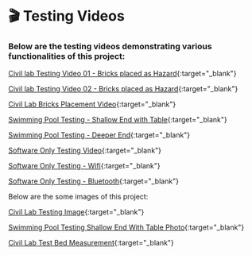 # 🎬 Testing Videos

### Below are the testing videos demonstrating various functionalities of this project:

[Civil lab Testing Video 01 - Bricks placed as Hazard](https://1024terabox.com/s/1FbWLkuYTeSYl0v6Xf3cmOQ){:target="_blank"}

[Civil lab Testing Video 02 - Bricks placed as Hazard](https://1024terabox.com/s/1UHk9O8M8V-EQmi9-H-fhQQ){:target="_blank"}

[Civil Lab Bricks Placement Video](https://github.com/sukhmeet468/G09-CapstoneProject/blob/f460f0b377f60438ffa917808c202c8ed3219179/Testing%20Images%20and%20Videos/Civil%20Lab%20-%20Bricks%20Placement.mp4){:target="_blank"}

[Swimming Pool Testing - Shallow End with Table](https://1024terabox.com/s/1ELnNi1zUl8QAEcxHrxtVsw){:target="_blank"}

[Swimming Pool Testing - Deeper End](https://1024terabox.com/s/1eJ-TNA9VBJRgO1qguR25ew){:target="_blank"}

[Software Only Testing Video](https://1024terabox.com/s/1_tBgJ6EleEtXPEBdIXOLSQ){:target="_blank"}

[Software Only Testing - Wifi](https://1024terabox.com/s/1Tac_So5uPmT1-_UVecBFzQ){:target="_blank"}

[Software Only Testing - Bluetooth](https://1024terabox.com/s/1Acb5nlhLIjqxNLorzuJ4RQ){:target="_blank"}

Below are the some images of this project:

[Civil Lab Testing Image](https://github.com/sukhmeet468/G09-CapstoneProject/blob/f460f0b377f60438ffa917808c202c8ed3219179/Testing%20Images%20and%20Videos/Civil%20Lab%20Testing.jpeg){:target="_blank"}

[Swimming Pool Testing Shallow End With Table Photo](https://github.com/sukhmeet468/G09-CapstoneProject/blob/0eb35e8b20656f4b6ed536867e569ea9da7e0eff/Testing%20Images%20and%20Videos/Swimming%20Pool%20Photo.jpeg){:target="_blank"}

[Civil Lab Test Bed Measurement](https://github.com/sukhmeet468/G09-CapstoneProject/blob/f460f0b377f60438ffa917808c202c8ed3219179/Testing%20Images%20and%20Videos/Measurement_of_TestBedCivil_lab.JPG){:target="_blank"}

